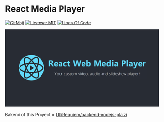 # React Media Player

[![GitMoji](https://img.shields.io/badge/gitmoji-%20😜-FFDD67.svg)](https://gitmoji.dev)
[![License: MIT](https://img.shields.io/badge/License-MIT-blue.svg)](https://opensource.org/licenses/MIT)
[![Lines Of Code](https://img.shields.io/tokei/lines/github.com/UltiRequiem/react-media-player?color=blue&label=Total%20Lines)](https://github.com/UltiRequiem/react-media-player)

![Cover](./assets/cover.png)

Bakend of this Proyect =
[UltiRequiem/backend-nodejs-platzi](https://github.com/UltiRequiem/backend-nodejs-platzi)
